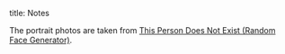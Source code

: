 title: Notes

The portrait photos are taken from [This Person Does Not Exist (Random Face Generator)](https://this-person-does-not-exist.com/en).